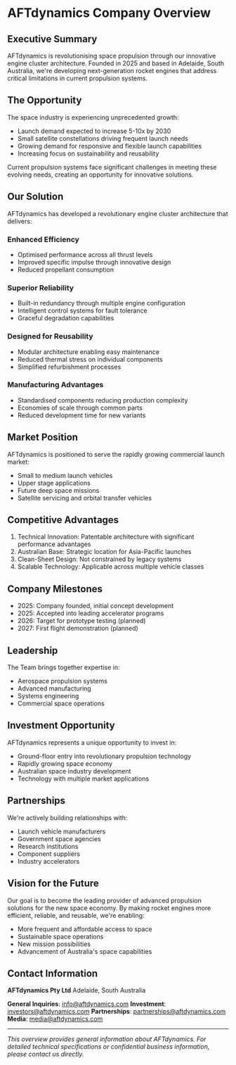 # AFTdynamics Company Overview

## Executive Summary

AFTdynamics is revolutionising space propulsion through our innovative engine cluster architecture. Founded in 2025 and based in Adelaide, South Australia, we're developing next-generation rocket engines that address critical limitations in current propulsion systems.

## The Opportunity

The space industry is experiencing unprecedented growth:

- Launch demand expected to increase 5-10x by 2030
- Small satellite constellations driving frequent launch needs
- Growing demand for responsive and flexible launch capabilities
- Increasing focus on sustainability and reusability

Current propulsion systems face significant challenges in meeting these evolving needs, creating an opportunity for innovative solutions.

## Our Solution

AFTdynamics has developed a revolutionary engine cluster architecture that delivers:

### Enhanced Efficiency

- Optimised performance across all thrust levels
- Improved specific impulse through innovative design
- Reduced propellant consumption

### Superior Reliability

- Built-in redundancy through multiple engine configuration
- Intelligent control systems for fault tolerance
- Graceful degradation capabilities

### Designed for Reusability

- Modular architecture enabling easy maintenance
- Reduced thermal stress on individual components
- Simplified refurbishment processes

### Manufacturing Advantages

- Standardised components reducing production complexity
- Economies of scale through common parts
- Reduced development time for new variants

## Market Position

AFTdynamics is positioned to serve the rapidly growing commercial launch market:

- Small to medium launch vehicles
- Upper stage applications
- Future deep space missions
- Satellite servicing and orbital transfer vehicles

## Competitive Advantages

1. Technical Innovation: Patentable architecture with significant performance advantages
2. Australian Base: Strategic location for Asia-Pacific launches
3. Clean-Sheet Design: Not constrained by legacy systems
4. Scalable Technology: Applicable across multiple vehicle classes

## Company Milestones

- 2025: Company founded, initial concept development
- 2025: Accepted into leading accelerator programs
- 2026: Target for prototype testing (planned)
- 2027: First flight demonstration (planned)

## Leadership

The Team brings together expertise in:

- Aerospace propulsion systems
- Advanced manufacturing
- Systems engineering
- Commercial space operations

## Investment Opportunity

AFTdynamics represents a unique opportunity to invest in:

- Ground-floor entry into revolutionary propulsion technology
- Rapidly growing space economy
- Australian space industry development
- Technology with multiple market applications

## Partnerships

We're actively building relationships with:

- Launch vehicle manufacturers
- Government space agencies
- Research institutions
- Component suppliers
- Industry accelerators

## Vision for the Future

Our goal is to become the leading provider of advanced propulsion solutions for the new space economy. By making rocket engines more efficient, reliable, and reusable, we're enabling:

- More frequent and affordable access to space
- Sustainable space operations
- New mission possibilities
- Advancement of Australia's space capabilities

## Contact Information

**AFTdynamics Pty Ltd**
Adelaide, South Australia

**General Inquiries**: [info@aftdynamics.com](mailto:info@aftdynamics.com)
**Investment**: [investors@aftdynamics.com](mailto:investors@aftdynamics.com)
**Partnerships**: [partnerships@aftdynamics.com](mailto:partnerships@aftdynamics.com)
**Media**: [media@aftdynamics.com](mailto:media@aftdynamics.com)

---

_This overview provides general information about AFTdynamics. For detailed technical specifications or confidential business information, please contact us directly._
